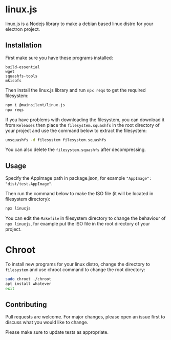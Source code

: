 # linux.js

linux.js is a Nodejs library to make a debian based linux distro for your electron project.

## Installation

First make sure you have these programs installed:

```
build-essential
wget
squashfs-tools
mkisofs
```

Then install the linux.js library and run `npx reqs` to get the required filesystem:

```bash
npm i @mainsilent/linux.js
npx reqs
```

If you have problems with downloading the filesystem, you can download it from `Releases` then place the `filesystem.squashfs` in the root directory of your project and use the command below to extract the filesystem:

```bash
unsquashfs -d filesystem filesystem.squashfs
```

You can also delete the `filesystem.squashfs` after decompressing.

## Usage

Specify the AppImage path in package.json, for example `"AppImage": "dist/test.AppImage"`.

Then run the command below to make the ISO file (it will be located in filesystem directory):

```bash
npx linuxjs
```

You can edit the `Makefile` in filesystem directory to change the behaviour of `npx linuxjs`, for example put the ISO file in the root directory of your project.

# Chroot

To install new programs for your linux distro, change the directory to `filesystem` and use chroot command to change the root directory:

```bash
sudo chroot ./chroot
apt install whatever
exit
```

## Contributing
Pull requests are welcome. For major changes, please open an issue first to discuss what you would like to change.

Please make sure to update tests as appropriate.